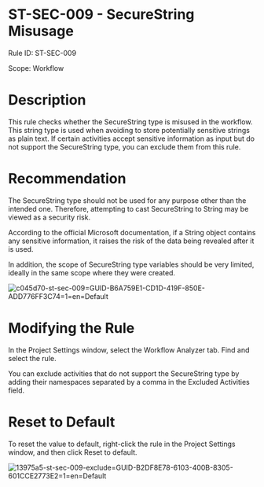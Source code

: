 ﻿# ST-SEC-009 - SecureString Misusage

Rule ID: ST-SEC-009

Scope: Workflow

# Description

This rule checks whether the SecureString type is misused in the workflow. This string type is used when avoiding to store potentially sensitive strings as plain text. If certain activities accept sensitive information as input but do not support the SecureString type, you can exclude them from this rule.

# Recommendation

The SecureString type should not be used for any purpose other than the intended one. Therefore, attempting to cast SecureString to String may be viewed as a security risk.

According to the official Microsoft documentation, if a String object contains any sensitive information, it raises the risk of the data being revealed after it is used.

In addition, the scope of SecureString type variables should be very limited, ideally in the same scope where they were created.

![c045d70-st-sec-009=GUID-B6A759E1-CD1D-419F-850E-ADD776FF3C74=1=en=Default](/images/c045d70-st-sec-009=GUID-B6A759E1-CD1D-419F-850E-ADD776FF3C74=1=en=Default.png)

# Modifying the Rule

In the Project Settings window, select the Workflow Analyzer tab. Find and select the rule.

You can exclude activities that do not support the SecureString type by adding their namespaces separated by a comma in the Excluded Activities field.

# Reset to Default

To reset the value to default, right-click the rule in the Project Settings window, and then click Reset to default.

![13975a5-st-sec-009-exclude=GUID-B2DF8E78-6103-400B-8305-601CCE2773E2=1=en=Default](/images/13975a5-st-sec-009-exclude=GUID-B2DF8E78-6103-400B-8305-601CCE2773E2=1=en=Default.png)
